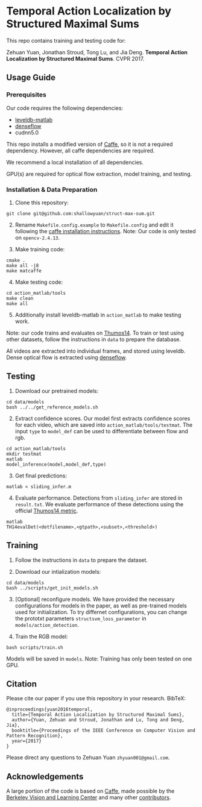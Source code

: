 # Temporal Action Localization by Structured Maximal Sums

This repo contains training and testing code for:

Zehuan Yuan, Jonathan Stroud, Tong Lu, and Jia Deng.
	**Temporal Action Localization by Structured Maximal Sums**.
	CVPR 2017.

## Usage Guide ##

### Prerequisites ###
Our code requires the following dependencies:

- [leveldb-matlab](https://github.com/kyamagu/matlab-leveldb)
- [denseflow](https://github.com/yjxiong/dense_flow)
- cudnn5.0

This repo installs a modified version of [Caffe](http://caffe.berkeleyvision.org/), so it is not a required dependency. However, all caffe dependencies are required.

We recommend a local installation of all dependencies.

GPU(s) are required for optical flow extraction, model training, and testing. 

### Installation & Data Preparation ###

1. Clone this repository:
```
git clone git@github.com:shallowyuan/struct-max-sum.git
```

2. Rename `Makefile.config.example` to `Makefile.config` and edit it following the [caffe installation instructions](http://caffe.berkeleyvision.org/installation.html#compilation).
Note: Our code is only tested on `opencv-2.4.13`.

3. Make training code:
```
cmake .
make all -j8
make matcaffe
```

4. Make testing code:
```
cd action_matlab/tools
make clean
make all
```

5. Additionally install leveldb-matlab in `action_matlab` to make testing work.

Note: our code trains and evaluates on [Thumos14](http://crcv.ucf.edu/THUMOS14/download.html). To train or test using other datasets, follow the instructions in `data` to prepare the database.

All videos are extracted into individual frames, and stored using leveldb. Dense optical flow is extracted using [denseflow](https://github.com/yjxiong/dense_flow).

## Testing ##

1. Download our pretrained models:
```
cd data/models
bash ../../get_reference_models.sh
```

2. Extract confidence scores.
Our model first extracts confidence scores for each video, which are saved into `action_matlab/tools/testmat`.
The input `type` to `model_def` can be used to differentiate between flow and rgb.
```
cd action_matlab/tools
mkdir testmat
matlab 
model_inference(model,model_def,type)
```

3. Get final predictions:
```
matlab < sliding_infer.m
```

4. Evaluate performance.
Detections from `sliding_infer` are stored in `result.txt`. We evaluate performance of these detections using the official [Thumos14 metric](https://storage.googleapis.com/www.thumos.info/thumos15_zips/THUMOS14_evalkit_20150930.zip).
```
matlab
TH14evalDet(<detfilename>,<gtpath>,<subset>,<threshold>)
```

## Training ##
1. Follow the instructions in `data` to prepare the dataset.

2. Download our intialization models:
```
cd data/models
bash ../scripts/get_init_models.sh
```

3. [Optional] reconfigure models.
We have provided the necessary configurations for models in the paper, as well as pre-trained models used for initialization. To try differnet configurations, you can change the prototxt parameters `structsvm_loss_parameter` in `models/action_detection`.

4. Train the RGB model:
```
bash scripts/train.sh
```
Models will be saved in `models`.
Note: Training has only been tested on one GPU. 

## Citation ##

Please cite our paper if you use this repository in your research. BibTeX:
```
@inproceedings{yuan2016temporal,
  title={Temporal Action Localization by Structured Maximal Sums},
  author={Yuan, Zehuan and Stroud, Jonathan and Lu, Tong and Deng, Jia},
  booktitle={Proceedings of the IEEE Conference on Computer Vision and Pattern Recognition},
  year={2017}
}
```

Please direct any questions to Zehuan Yuan `zhyuan001@gmail.com`.

## Acknowledgements ##

A large portion of the code is based on [Caffe](http://caffe.berkeleyvision.org/), made possible by the [Berkeley Vision and Learning Center](http://bair.berkeley.edu/) and many other [contributors](https://github.com/BVLC/caffe/graphs/contributors). 
